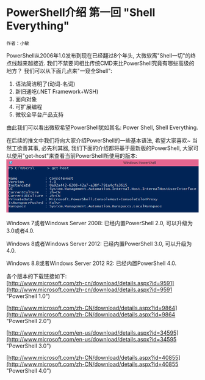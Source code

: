 # PowerShell介绍 第一回 "Shell Everything"
    作者：小敏

PowerShell从2006年1.0发布到现在已经翻过8个年头, 大微软离"Shell一切"的终点线越来越接近. 我们不禁要问相比传统CMD来比PowerShell究竟有哪些高级的地方？ 我们可以从下面几点来"一窥全Shell":

1. 语法简洁明了(动词-名词)
2. 新旧通吃(.NET Framework+WSH)
3. 面向对象
4. 可扩展编程
5. 微软全平台产品支持

由此我们可以看出微软希望PowerShell犹如其名: Power Shell, Shell Everything.

在后续的推文中我们将向大家介绍PowerShell的一些基本语法, 希望大家喜欢~ 当然工欲善其事, 必先利其器, 我们下面的介绍都将基于最新版的PowerShell, 大家可以使用"get-host"来查看当前PowerShell所使用的版本:
![](imgs/20150708.png)

Windows 7或者Windows Server 2008: 已经内置PowerShell 2.0, 可以升级为3.0或者4.0.

Windows 8或者Windows Server 2012: 已经内置PowerShell 3.0, 可以升级为4.0.

Windows 8.8或者Windows Server 2012 R2: 已经内置PowerShell 4.0.

各个版本的下载链接如下:     
[http://www.microsoft.com/zh-cn/download/details.aspx?id=9591](http://www.microsoft.com/zh-cn/download/details.aspx?id=9591 "PowerShell 1.0")

[http://www.microsoft.com/zh-CN/download/details.aspx?id=9864](http://www.microsoft.com/zh-CN/download/details.aspx?id=9864 "PowerShell 2.0")

[http://www.microsoft.com/en-us/download/details.aspx?id=34595](http://www.microsoft.com/en-us/download/details.aspx?id=34595 "PowerShell 3.0")

[http://www.microsoft.com/zh-CN/download/details.aspx?id=40855](http://www.microsoft.com/zh-CN/download/details.aspx?id=40855 "PowerShell 4.0")
